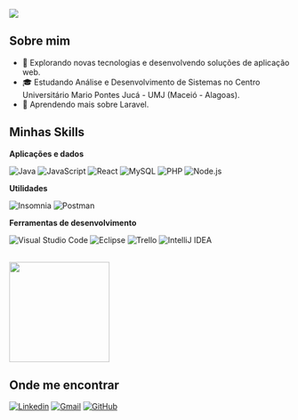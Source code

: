 ![](https://komarev.com/ghpvc/?username=lucasbarbosaz&color=006bed)

## Sobre mim

- 🤔 Explorando novas tecnologias e desenvolvendo soluções de aplicação web.
- 🎓 Estudando Análise e Desenvolvimento de Sistemas no Centro Universitário Mario Pontes Jucá - UMJ (Maceió - Alagoas).
- 🌱 Aprendendo mais sobre Laravel.

## Minhas Skills

**Aplicações e dados**

![Java](https://img.shields.io/badge/-Java-333333?style=flat&logo=Java&logoColor=007396)
![JavaScript](https://img.shields.io/badge/-JavaScript-333333?style=flat&logo=javascript)
![React](https://img.shields.io/badge/-React-333333?style=flat&logo=react)
![MySQL](https://img.shields.io/badge/-MySQL-333333?style=flat&logo=mysql)
![PHP](https://img.shields.io/badge/PHP-777BB4?style=for-the-badge&logo=php&logoColor=white)
![Node.js](https://img.shields.io/badge/Node.js-339933?style=for-the-badge&logo=nodedotjs&logoColor=white)

**Utilidades**

![Insomnia](https://img.shields.io/badge/-Insomnia-333333?style=flat&logo=insomnia)
![Postman](https://img.shields.io/badge/-Postman-333333?style=flat&logo=postman)

**Ferramentas de desenvolvimento**

![Visual Studio Code](https://img.shields.io/badge/-Visual%20Studio%20Code-333333?style=flat&logo=visual-studio-code&logoColor=007ACC)
![Eclipse](https://img.shields.io/badge/-Eclipse-333333?style=flat&logo=eclipse-ide&logoColor=2C2255)
![Trello](https://img.shields.io/badge/-Trello-333333?style=flat&logo=trello&logoColor=007ACC)
![IntelliJ IDEA](https://img.shields.io/badge/IntelliJ%20IDEA-000000?style=for-the-badge&logo=intellijidea&logoColor=white)

<br/>

<a href="https://github.com/lucasbarbosaz" title="Perfil do lucasbarbosaz">
  <img height="180em" src="https://github-readme-stats.vercel.app/api?username=lucasbarbosaz&theme=dracula&show_icons=true" />
</a>

## Onde me encontrar

[![Linkedin](https://img.shields.io/badge/-lucasbarbosaz-blue?style=flat-square&logo=Linkedin&logoColor=white&link=https://www.linkedin.com/in/lucas-barbosa-4b1990236/)](https://www.linkedin.com/in/lucas-barbosa-4b1990236/)
[![Gmail](https://img.shields.io/badge/-lucashp03@email.com-006bed?style=flat-square&logo=Gmail&logoColor=white&link=mailto:lucashp03@gmail.com)](mailto:lucashp03@gmail.com)
[![GitHub](https://img.shields.io/github/followers/lucasbarbosaz?label=follow&style=social)](https://github.com/lucasbarbosaz)
